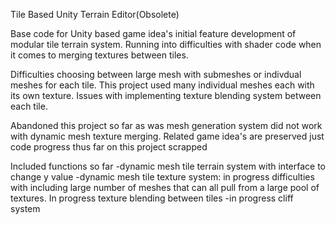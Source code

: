 Tile Based Unity Terrain Editor(Obsolete)

Base code for Unity based game idea's initial feature development of modular tile terrain system. Running into difficulties with shader code when it comes to merging textures between tiles.

Difficulties choosing between large mesh with submeshes or indivdual meshes for each tile. This project used many individual meshes each with its own texture. Issues with implementing texture blending system between each tile.

Abandoned this project so far as was mesh generation system did not work with dynamic mesh texture merging. Related game idea's are preserved just code progress thus far on this project scrapped

Included functions so far 
-dynamic mesh tile terrain system with interface to change y value 
-dynamic mesh tile texture system: in progress difficulties with including large number of meshes that can all pull from a large pool of textures. In progress texture blending between tiles
-in progress cliff system
